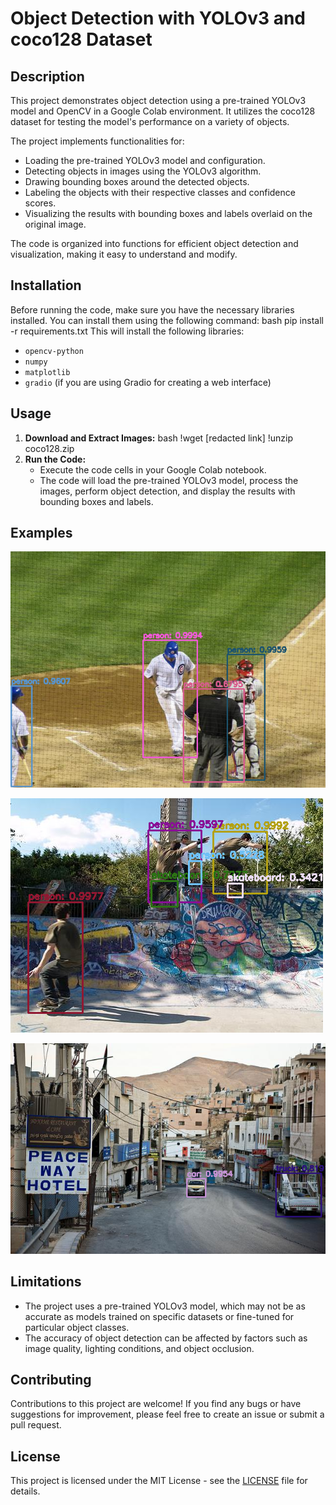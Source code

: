 # Object Detection with YOLOv3 and coco128 Dataset

## Description

This project demonstrates object detection using a pre-trained YOLOv3 model and OpenCV in a Google Colab environment. It utilizes the coco128 dataset for testing the model's performance on a variety of objects. 

The project implements functionalities for:

- Loading the pre-trained YOLOv3 model and configuration.
- Detecting objects in images using the YOLOv3 algorithm.
- Drawing bounding boxes around the detected objects.
- Labeling the objects with their respective classes and confidence scores.
- Visualizing the results with bounding boxes and labels overlaid on the original image.

The code is organized into functions for efficient object detection and visualization, making it easy to understand and modify.


## Installation

Before running the code, make sure you have the necessary libraries installed. You can install them using the following command:
bash pip install -r requirements.txt
This will install the following libraries:

- `opencv-python`
- `numpy`
- `matplotlib`
- `gradio` (if you are using Gradio for creating a web interface)


## Usage

1. **Download and Extract Images:** bash !wget [redacted link] !unzip coco128.zip
2. **Run the Code:**
    - Execute the code cells in your Google Colab notebook.
    - The code will load the pre-trained YOLOv3 model, process the images, perform object detection, and display the results with bounding boxes and labels.

## Examples
![Alt Text](ida-1.png)

![Alt Text](ida-2.png)

![Alt Text](ida-3.png)

## Limitations

- The project uses a pre-trained YOLOv3 model, which may not be as accurate as models trained on specific datasets or fine-tuned for particular object classes.
- The accuracy of object detection can be affected by factors such as image quality, lighting conditions, and object occlusion.

## Contributing

Contributions to this project are welcome! If you find any bugs or have suggestions for improvement, please feel free to create an issue or submit a pull request.

## License

This project is licensed under the MIT License - see the [LICENSE](LICENSE) file for details.
